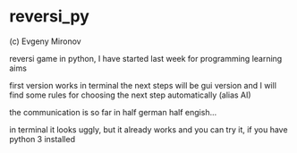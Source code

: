 # reversi_py
(c) Evgeny Mironov


reversi game in python, I have started last week for programming learning aims

first version works in terminal
the next steps will be gui version
and I will find some rules for choosing the next step automatically (alias AI)

the communication is so far in half german half engish...

in terminal it looks uggly, but it already works and you can try it, if you have python 3 installed
